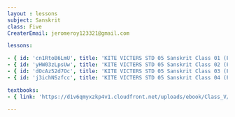 ```yaml
--- 
layout : lessons 
subject: Sanskrit
class: Five
CreaterEmail: jeromeroy123321@gmail.com

lessons: 

- { id: 'cn1RtoB6LmU', title: 'KITE VICTERS STD 05 Sanskrit Class 01 (First Bell-ഫസ്റ്റ് ബെല്‍)' }
- { id: 'yHW03zLpsUw', title: 'KITE VICTERS STD 05 Sanskrit Class 02 (First Bell-ഫസ്റ്റ് ബെല്‍)' }
- { id: 'dOcAz52d7Oc', title: 'KITE VICTERS STD 05 Sanskrit Class 03 (First Bell-ഫസ്റ്റ് ബെല്‍)' }
- { id: 'j3ichNSzfcc', title: 'KITE VICTERS STD 05 Sanskrit Class 04 (First Bell-ഫസ്റ്റ് ബെല്‍)' }

textbooks:
- { link: 'https://d1v6qmyxzkp4v1.cloudfront.net/uploads/ebook/Class_V/SanscritReaderAcademic/SanscritReaderAcademic.pdf', title: 'Sanscrit' , medium: '' }

---
```

